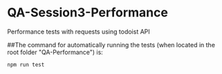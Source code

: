 # QA-Session3-Performance
Performance tests with requests using todoist API

##The command for automatically running the tests (when located in the root folder "QA-Performance") is:
```bash
npm run test
```
